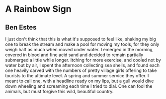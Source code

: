 # A Rainbow Sign
## Ben Estes
I just don't think that
this is what it's supposed to feel like,
shaking my big one to break the stream
and make a pool for moving my tools,
for they only weigh half as much
when moved under water.
I emerged in the morning, covered in blood and fine acid sand
and decided to remain partially submerged a little while longer.
Itching for more exercise,
and cooled not by water but by air,
I spent the afternoon collecting sea shells,
and found each one heavily carved
with the numbers of pretty village girls
offering to take tourists to the ultimate level.
A spring and summer service they offer.
I meant to call one, with a headline ready on my lips,
but a gull would dive down wheeling and screaming
each time I tried to dial.
One can fool the animals,
but must forgive this wild, beautiful country.
